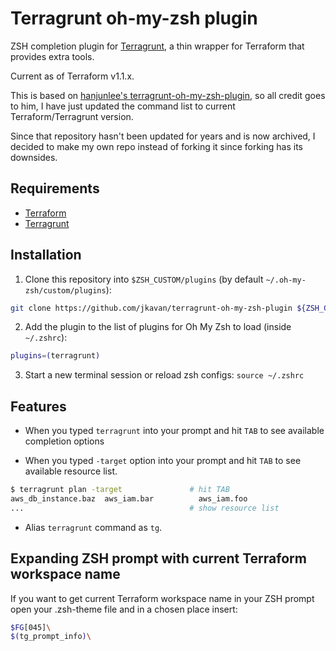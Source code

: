 # Terragrunt oh-my-zsh plugin

ZSH completion plugin for [Terragrunt](https://github.com/gruntwork-io/terragrunt), a thin wrapper for Terraform that provides extra tools.

Current as of Terraform v1.1.x.

This is based on [hanjunlee's terragrunt-oh-my-zsh-plugin](https://github.com/hanjunlee/terragrunt-oh-my-zsh-plugin), so all credit goes to him, I have just updated the command list to current Terraform/Terragrunt version.

Since that repository hasn't been updated for years and is now archived, I decided to make my own repo instead of forking it since forking has its downsides.

## Requirements

- [Terraform](https://terraform.io/)
- [Terragrunt](https://github.com/gruntwork-io/terragrunt)

## Installation

1. Clone this repository into `$ZSH_CUSTOM/plugins` (by default `~/.oh-my-zsh/custom/plugins`):

```bash
git clone https://github.com/jkavan/terragrunt-oh-my-zsh-plugin ${ZSH_CUSTOM:-~/.oh-my-zsh/custom}/plugins/terragrunt
```

2. Add the plugin to the list of plugins for Oh My Zsh to load (inside `~/.zshrc`):

```bash
plugins=(terragrunt)
```

3. Start a new terminal session or reload zsh configs: `source ~/.zshrc`

## Features

- When you typed `terragrunt` into your prompt and hit `TAB` to see available completion options

- When you typed `-target` option into your prompt and hit `TAB` to see available resource list.

```bash
$ terragrunt plan -target               # hit TAB
aws_db_instance.baz  aws_iam.bar          aws_iam.foo
...                                     # show resource list
```

- Alias `terragrunt` command as `tg`.

## Expanding ZSH prompt with current Terraform workspace name

If you want to get current Terraform workspace name in your ZSH prompt open
your .zsh-theme file and in a chosen place insert:

```bash
$FG[045]\
$(tg_prompt_info)\
```
